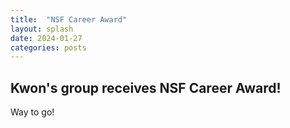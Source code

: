 ```yaml
---
title:  "NSF Career Award"
layout: splash
date: 2024-01-27
categories: posts
---
```


## Kwon's group receives NSF Career Award!

Way to go! 
